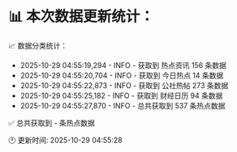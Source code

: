 📊 本次数据更新统计：
==========================

📈 数据分类统计：
- 2025-10-29 04:55:19,294 - INFO - 获取到 热点资讯 156 条数据
- 2025-10-29 04:55:20,704 - INFO - 获取到 今日热点 14 条数据
- 2025-10-29 04:55:22,873 - INFO - 获取到 公社热帖 273 条数据
- 2025-10-29 04:55:25,182 - INFO - 获取到 财经日历 94 条数据
- 2025-10-29 04:55:27,870 - INFO - 总共获取到 537 条热点数据

✅ 总共获取到 - 条热点数据

🕐 更新时间: 2025-10-29 04:55:28
